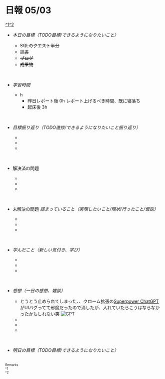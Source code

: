 # 日報 05/03
[^1](#remarks)[^2](#remarks)


- *本日の目標（TODO目標/できるようになりたいこと）*

  - ~~SQLのクエスト半分~~
  - ~~読書~~
  - ~~ブログ~~
  - ~~成果物~~


  



<br>


- *学習時間*

  - h 
    - 昨日レポート後 0h レポート上げるべき時間、既に寝落ち
    - 起床後 3h


<br>


- *目標振り返り（TODO進捗/できるようになりたいこと振り返り）*

  - 
  - 
  - 


<br>


- 解決済の問題

  - 
  - 
  - 


<br>


- 未解決の問題 *詰まっていること（実現したいこと/現状/行ったこと/仮説）*

  - 
  - 
  - 


<br>


- *学んだこと（新しい気付き、学び）*

  - 
  - 
  - 


<br>


- *感想（一日の感想、雑談）*

  - とうとう止められてしまった、、クローム拡張の[Superpower ChatGPT](https://chrome.google.com/webstore/detail/superpower-chatgpt/amhmeenmapldpjdedekalnfifgnpfnkc)がUIバグってて邪魔だったので消したが、入れていたらこうはならなかったかもしれない笑
  ![GPT](https://gyazo.com/0c2469d825fdf82a702d0ec2e7a25345.png)
  - 
  - 
  - 


<br>


- *明日の目標（TODO目標/できるようになりたいこと）*
  

<!-- end -->

<br>


<span id="remarks" style="font-size:x-small">
  Remarks<br>
  ^1 <br>
  ^2 <br>
</span>


<br>

